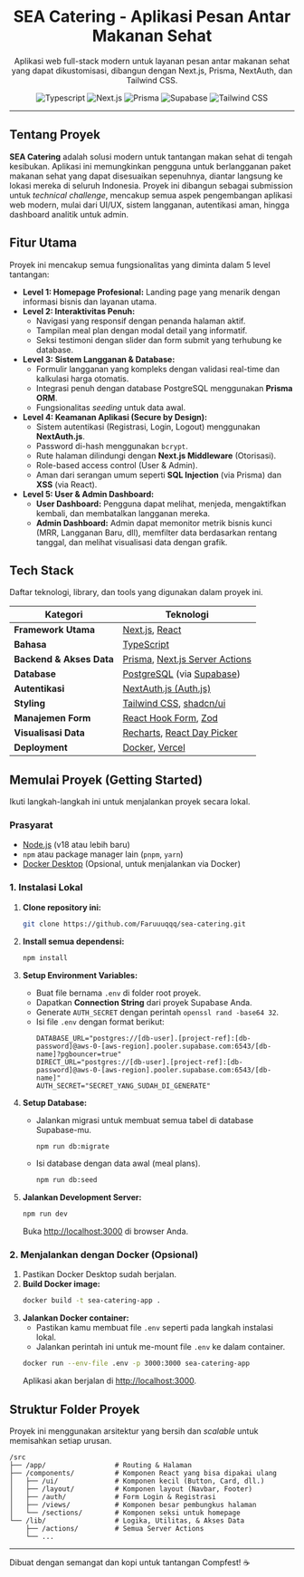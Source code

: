 <h1 align="center" >
    SEA Catering - Aplikasi Pesan Antar Makanan Sehat
</h1>

<p align="center">
  Aplikasi web full-stack modern untuk layanan pesan antar makanan sehat yang dapat dikustomisasi, dibangun dengan Next.js, Prisma, NextAuth, dan Tailwind CSS.
</p>

<p align="center">
  <img src="https://img.shields.io/badge/Typescript-3178C6?logo=TypeScript&style=for-the-badge&logoColor=white" alt="Typescript">
  <img src="https://img.shields.io/badge/Next.js-000000?style=for-the-badge&logo=nextdotjs&logoColor=white" alt="Next.js">
  <img src="https://img.shields.io/badge/Prisma-3982CE?style=for-the-badge&logo=prisma&logoColor=white" alt="Prisma">
  <img src="https://img.shields.io/badge/Supabase-3ECF8E?style=for-the-badge&logo=supabase&logoColor=white" alt="Supabase">
  <img src="https://img.shields.io/badge/Tailwind_CSS-38B2AC?style=for-the-badge&logo=tailwind-css&logoColor=white" alt="Tailwind CSS">
</p>

---

## Tentang Proyek

**SEA Catering** adalah solusi modern untuk tantangan makan sehat di tengah kesibukan. Aplikasi ini memungkinkan pengguna untuk berlangganan paket makanan sehat yang dapat disesuaikan sepenuhnya, diantar langsung ke lokasi mereka di seluruh Indonesia. Proyek ini dibangun sebagai submission untuk *technical challenge*, mencakup semua aspek pengembangan aplikasi web modern, mulai dari UI/UX, sistem langganan, autentikasi aman, hingga dashboard analitik untuk admin.

## Fitur Utama

Proyek ini mencakup semua fungsionalitas yang diminta dalam 5 level tantangan:

* **Level 1: Homepage Profesional:** Landing page yang menarik dengan informasi bisnis dan layanan utama.
* **Level 2: Interaktivitas Penuh:**
    * Navigasi yang responsif dengan penanda halaman aktif.
    * Tampilan meal plan dengan modal detail yang informatif.
    * Seksi testimoni dengan slider dan form submit yang terhubung ke database.
* **Level 3: Sistem Langganan & Database:**
    * Formulir langganan yang kompleks dengan validasi real-time dan kalkulasi harga otomatis.
    * Integrasi penuh dengan database PostgreSQL menggunakan **Prisma ORM**.
    * Fungsionalitas *seeding* untuk data awal.
* **Level 4: Keamanan Aplikasi (Secure by Design):**
    * Sistem autentikasi (Registrasi, Login, Logout) menggunakan **NextAuth.js**.
    * Password di-hash menggunakan `bcrypt`.
    * Rute halaman dilindungi dengan **Next.js Middleware** (Otorisasi).
    * Role-based access control (User & Admin).
    * Aman dari serangan umum seperti **SQL Injection** (via Prisma) dan **XSS** (via React).
* **Level 5: User & Admin Dashboard:**
    * **User Dashboard:** Pengguna dapat melihat, menjeda, mengaktifkan kembali, dan membatalkan langganan mereka.
    * **Admin Dashboard:** Admin dapat memonitor metrik bisnis kunci (MRR, Langganan Baru, dll), memfilter data berdasarkan rentang tanggal, dan melihat visualisasi data dengan grafik.

## Tech Stack

Daftar teknologi, library, dan tools yang digunakan dalam proyek ini.

| Kategori              | Teknologi                                                                                      |
| --------------------- | ---------------------------------------------------------------------------------------------- |
| **Framework Utama** | [Next.js](https://nextjs.org/), [React](https://reactjs.org/)                                  |
| **Bahasa** | [TypeScript](https://www.typescriptlang.org/)                                                  |
| **Backend & Akses Data** | [Prisma](https://www.prisma.io/), [Next.js Server Actions](https://nextjs.org/docs/app/building-your-application/data-fetching/server-actions-and-mutations) |
| **Database** | [PostgreSQL](https://www.postgresql.org/) (via [Supabase](https://supabase.com/))              |
| **Autentikasi** | [NextAuth.js (Auth.js)](https://authjs.dev/)                                                   |
| **Styling** | [Tailwind CSS](https://tailwindcss.com/), [shadcn/ui](https://ui.shadcn.com/)                   |
| **Manajemen Form** | [React Hook Form](https://react-hook-form.com/), [Zod](https://zod.dev/)                         |
| **Visualisasi Data** | [Recharts](https://recharts.org/), [React Day Picker](https://react-day-picker.js.org/)         |
| **Deployment** | [Docker](https://www.docker.com/), [Vercel](https://vercel.com/)                                |

## Memulai Proyek (Getting Started)

Ikuti langkah-langkah ini untuk menjalankan proyek secara lokal.

### **Prasyarat**

* [Node.js](https://nodejs.org/) (v18 atau lebih baru)
* `npm` atau package manager lain (`pnpm`, `yarn`)
* [Docker Desktop](https://www.docker.com/products/docker-desktop/) (Opsional, untuk menjalankan via Docker)

### **1. Instalasi Lokal**

1.  **Clone repository ini:**
    ```bash
    git clone https://github.com/Faruuuqqq/sea-catering.git
    ```

2.  **Install semua dependensi:**
    ```bash
    npm install
    ```

3.  **Setup Environment Variables:**
    * Buat file bernama `.env` di folder root proyek.
    * Dapatkan **Connection String** dari proyek Supabase Anda.
    * Generate `AUTH_SECRET` dengan perintah `openssl rand -base64 32`.
    * Isi file `.env` dengan format berikut:
        ```env
        DATABASE_URL="postgres://[db-user].[project-ref]:[db-password]@aws-0-[aws-region].pooler.supabase.com:6543/[db-name]?pgbouncer=true"
        DIRECT_URL="postgres://[db-user].[project-ref]:[db-password]@aws-0-[aws-region].pooler.supabase.com:6543/[db-name]"
        AUTH_SECRET="SECRET_YANG_SUDAH_DI_GENERATE"
        ```

4.  **Setup Database:**
    * Jalankan migrasi untuk membuat semua tabel di database Supabase-mu.
        ```bash
        npm run db:migrate
        ```
    * Isi database dengan data awal (meal plans).
        ```bash
        npm run db:seed
        ```

5.  **Jalankan Development Server:**
    ```bash
    npm run dev
    ```
    Buka [http://localhost:3000](http://localhost:3000) di browser Anda.

### **2. Menjalankan dengan Docker (Opsional)**

1.  Pastikan Docker Desktop sudah berjalan.
2.  **Build Docker image:**
    ```bash
    docker build -t sea-catering-app .
    ```
3.  **Jalankan Docker container:**
    * Pastikan kamu membuat file `.env` seperti pada langkah instalasi lokal.
    * Jalankan perintah ini untuk me-mount file `.env` ke dalam container.
    ```bash
    docker run --env-file .env -p 3000:3000 sea-catering-app
    ```
    Aplikasi akan berjalan di [http://localhost:3000](http://localhost:3000).

## Struktur Folder Proyek

Proyek ini menggunakan arsitektur yang bersih dan *scalable* untuk memisahkan setiap urusan.

```
/src
├── /app/                 # Routing & Halaman
├── /components/          # Komponen React yang bisa dipakai ulang
│   ├── /ui/              # Komponen kecil (Button, Card, dll.)
│   ├── /layout/          # Komponen layout (Navbar, Footer)
│   ├── /auth/            # Form Login & Registrasi
│   ├── /views/           # Komponen besar pembungkus halaman
│   └── /sections/        # Komponen seksi untuk homepage
└── /lib/                 # Logika, Utilitas, & Akses Data
    ├── /actions/         # Semua Server Actions
    └── ...
```

---
Dibuat dengan semangat dan kopi untuk tantangan Compfest! ☕
